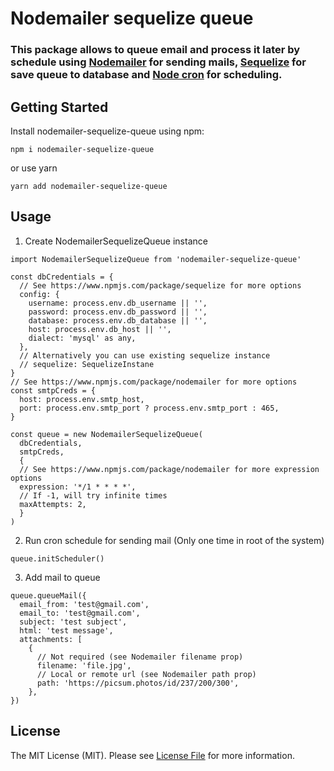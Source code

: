 # Nodemailer sequelize queue
### This package allows to queue email and process it later by schedule using [Nodemailer](https://www.npmjs.com/package/nodemailer) for sending mails, [Sequelize](https://www.npmjs.com/package/sequelize) for save queue to database and [Node cron](https://www.npmjs.com/package/sequelize) for scheduling.


## Getting Started

Install nodemailer-sequelize-queue using npm:

```console
npm i nodemailer-sequelize-queue
```
or use yarn
```console
yarn add nodemailer-sequelize-queue
```

## Usage 

1. Create NodemailerSequelizeQueue instance
```console
import NodemailerSequelizeQueue from 'nodemailer-sequelize-queue'

const dbCredentials = {
  // See https://www.npmjs.com/package/sequelize for more options
  config: {
    username: process.env.db_username || '',
    password: process.env.db_password || '',
    database: process.env.db_database || '',
    host: process.env.db_host || '',
    dialect: 'mysql' as any,
  },
  // Alternatively you can use existing sequelize instance
  // sequelize: SequelizeInstane
}
// See https://www.npmjs.com/package/nodemailer for more options
const smtpCreds = {
  host: process.env.smtp_host,
  port: process.env.smtp_port ? process.env.smtp_port : 465,
}

const queue = new NodemailerSequelizeQueue(
  dbCredentials,
  smtpCreds,
  {
  // See https://www.npmjs.com/package/nodemailer for more expression options
  expression: '*/1 * * * *',
  // If -1, will try infinite times
  maxAttempts: 2,
  }
)
```
2. Run cron schedule for sending mail (Only one time in root of the system)
```console
queue.initScheduler()
```
3. Add mail to queue
```console
queue.queueMail({
  email_from: 'test@gmail.com',
  email_to: 'test@gmail.com',
  subject: 'test subject',
  html: 'test message',
  attachments: [
    {
      // Not required (see Nodemailer filename prop)
      filename: 'file.jpg',
      // Local or remote url (see Nodemailer path prop)
      path: 'https://picsum.photos/id/237/200/300',
    },
})
```

## License

The MIT License (MIT). Please see [License File](https://github.com/alexchernishov/nodemailer-sequelize-queue/blob/master/LICENSE) for more information.
